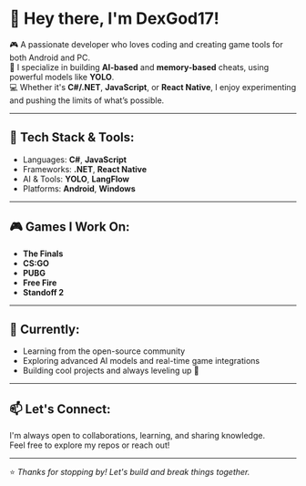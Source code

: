 # 👋 Hey there, I'm DexGod17!

🎮 A passionate developer who loves coding and creating game tools for both Android and PC.  
🚀 I specialize in building **AI-based** and **memory-based** cheats, using powerful models like **YOLO**.  
💻 Whether it's **C#/.NET**, **JavaScript**, or **React Native**, I enjoy experimenting and pushing the limits of what’s possible.

---

## 🔧 Tech Stack & Tools:
- Languages: **C#**, **JavaScript**
- Frameworks: **.NET**, **React Native**
- AI & Tools: **YOLO**, **LangFlow**
- Platforms: **Android**, **Windows**

---

## 🎮 Games I Work On:
- **The Finals**
- **CS:GO**
- **PUBG**
- **Free Fire**
- **Standoff 2**

---

## 🌱 Currently:
- Learning from the open-source community
- Exploring advanced AI models and real-time game integrations
- Building cool projects and always leveling up 💪

---

## 📫 Let's Connect:
I'm always open to collaborations, learning, and sharing knowledge.  
Feel free to explore my repos or reach out!

---

⭐ *Thanks for stopping by! Let's build and break things together.*
